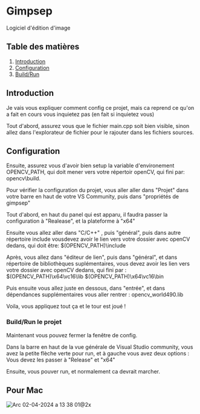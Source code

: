 # Gimpsep

Logiciel d'édition d'image

## Table des matières

1. [Introduction](#introduction)
2. [Configuration](#Configuration)
3. [Build/Run](#Build/Run)

## Introduction

Je vais vous expliquer comment config ce projet, mais ca reprend ce qu'on a fait en cours vous inquietez pas (en fait si inquietez vous)

Tout d'abord, assurez vous que le fichier main.cpp soit bien visible, sinon allez dans l'explorateur de fichier pour le rajouter dans les fichiers sources.

## Configuration


Ensuite, assurez vous d'avoir bien setup la variable d'environement OPENCV_PATH, qui doit mener vers votre répertoir openCV, qui fini par: 
opencv\build.


Pour vérifier la configuration du projet, vous aller aller dans "Projet" dans votre barre en haut de votre VS Community, puis dans "propriétés de gimpsep"

Tout d'abord, en haut du panel qui est apparu, il faudra passer la configuration à "Realease", et la plateforme à "x64"

Ensuite vous allez aller dans "C/C++" , puis "général", puis dans autre répertoire include vousdevez avoir le lien vers votre dossier avec openCV dedans, qui doit être:
$(OPENCV_PATH)\include


Après, vous allez dans "éditeur de lien", puis dans "général", et dans répertoire de bibliothèques suplémentaires, vous devez avoir les lien vers votre dossier avec openCV dedans, qui fini par :
$(OPENCV_PATH)\x64\vc16\lib
$(OPENCV_PATH)\x64\vc16\bin

Puis ensuite vous allez juste en dessous, dans "entrée", et dans dépendances supplémentaires vous aller rentrer :
opencv_world490.lib

Voila, vous appliquez tout ça et le tour est joué !

### Build/Run le projet

Maintenant vous pouvez fermer la fenêtre de config.

Dans la barre en haut de la vue générale de Visual Studio community, vous avez la petite flèche verte pour run, et à gauche vous avez deux options : Vous devez les passer à "Release" et "x64"

Ensuite, vous pouver run, et normalement ca devrait marcher.

## Pour Mac
![Arc 02-04-2024 a 13 38 01@2x](https://github.com/user-attachments/assets/c780669a-2e93-49b4-84ea-8d5c79988cd9)

